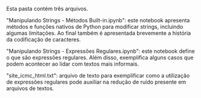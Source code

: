 Esta pasta contém três arquivos.

"Manipulando Strings - Métodos Built-in.ipynb": este notebook apresenta métodos e funções nativos de Python para modificar strings, incluindo algumas limitações. Ao final também é apresentada brevemente a história da codificação de caracteres.

"Manipulando Strings - Expressões Regulares.ipynb": este notebook define o que são expressões regulares. Além disso, exemplifica alguns casos que podem acontecer ao lidar com textos mais informais.

"site_icmc_html.txt": arquivo de texto para exemplificar como a utilização de expressões regulares pode auxiliar na redução de ruído presente em arquivos de textos.
